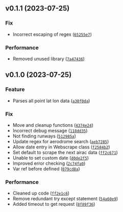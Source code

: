 <!--next-version-placeholder-->

## v0.1.1 (2023-07-25)
### Fix
* Incorrect escaping of regex ([`65255e7`](https://github.com/chssn/eaip-parser/commit/65255e7a2202901d8a744ab2f27cb552d459e21f))

### Performance
* Removed unused library ([`7a47436`](https://github.com/chssn/eaip-parser/commit/7a474369ad25c16ff0e4204b0cbcae5727917017))

## v0.1.0 (2023-07-25)
### Feature
* Parses all point lat lon data ([`a30f0da`](https://github.com/chssn/eaip-parser/commit/a30f0dab6104f7bc19a97b27818bec3e140d9558))

### Fix
* Move and cleanup functions ([`4374e24`](https://github.com/chssn/eaip-parser/commit/4374e24650b531bac8ccffd2f64a905f243440b7))
* Incorrect debug message ([`118dd35`](https://github.com/chssn/eaip-parser/commit/118dd35f561bece6273abea848ee8129325b47fe))
* Not finding runways ([`512985a`](https://github.com/chssn/eaip-parser/commit/512985a36bacddacc7073ba3fd2f2d188ea36a59))
* Update regex for aerodrome search ([`aeb7285`](https://github.com/chssn/eaip-parser/commit/aeb728524d00a6a0ec7299767cff7b09cb5a945e))
* Allow date entry in Webscrape class ([`f2584b2`](https://github.com/chssn/eaip-parser/commit/f2584b2e7030a03181f6b011f2562050d4d48965))
* Set default to scrape the next airac data ([`ff2c671`](https://github.com/chssn/eaip-parser/commit/ff2c671aaa34c7ebea03ce9aeeb035bbb5160498))
* Unable to set custom date ([`d0de2f5`](https://github.com/chssn/eaip-parser/commit/d0de2f50e0692e9861ced7847e2cb3ab3272808b))
* Improved error checking ([`2c74fa0`](https://github.com/chssn/eaip-parser/commit/2c74fa032fdd7a46c58cb22c316ab120439bef1f))
* Var ref before defined ([`079cd8a`](https://github.com/chssn/eaip-parser/commit/079cd8a12355854c1fdb28b029fd88351a966bcd))

### Performance
* Cleaned up code ([`ff2e1c6`](https://github.com/chssn/eaip-parser/commit/ff2e1c69d81402e27451ec535e1aa2f5f0ca7b3a))
* Remove redundant try except statement ([`54a60e9`](https://github.com/chssn/eaip-parser/commit/54a60e9d3be6340cc909c3811c2a952b5c0380db))
* Added timeout to get request ([`8f89f36`](https://github.com/chssn/eaip-parser/commit/8f89f36c513e9d4d3d7472463b8ab5066cc0075a))

